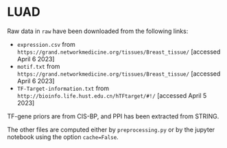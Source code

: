 # LUAD

Raw data in `raw` have been downloaded from the following links: 

- `expression.csv` from `https://grand.networkmedicine.org/tissues/Breast_tissue/` [accessed April 6 2023]
- `motif.txt` from `https://grand.networkmedicine.org/tissues/Breast_tissue/` [accessed April 6 2023] 
- `TF-Target-information.txt` from `http://bioinfo.life.hust.edu.cn/hTFtarget/#!/` [accessed April 5 2023]


TF-gene priors are from CIS-BP, and PPI has been extracted from STRING. 

The other files are computed either by `preprocessing.py` or by the jupyter notebook using the option `cache=False`. 